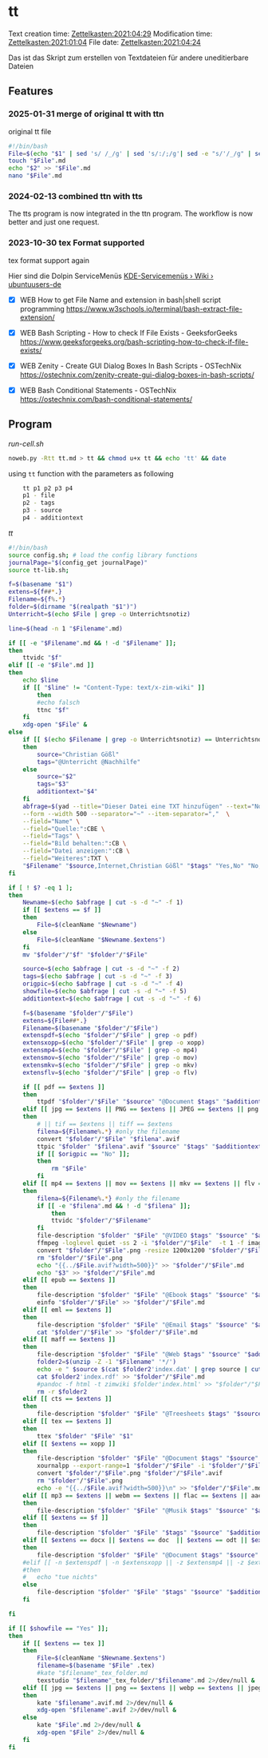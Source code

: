 # tt
Text creation time: [Zettelkasten:2021:04:29]() Modification time: [Zettelkasten:2021:01:04]() File date: [Zettelkasten:2021:04:24]()

Das ist das Skript zum erstellen von Textdateien für andere uneditierbare Dateien


## Features

### 2025-01-31 merge of original tt with ttn
original tt file
```bash
#!/bin/bash
File=$(echo "$1" | sed 's/ /_/g' | sed 's/:/;/g'| sed -e "s/'/_/g" | sed 's/\"//g')
touch "$File".md
echo "$2" >> "$File".md
nano "$File".md
```

### 2024-02-13 combined ttn with tts
The tts program is now integrated in the ttn program. The workflow is now better and just one request.

### 2023-10-30 tex Format supported
tex format support again


Hier sind die Dolpin ServiceMenüs
[KDE-Servicemenüs › Wiki › ubuntuusers-de]()


- [X] WEB How to get File Name and extension in bash|shell script programming https://www.w3schools.io/terminal/bash-extract-file-extension/
- [X] WEB Bash Scripting - How to check If File Exists - GeeksforGeeks https://www.geeksforgeeks.org/bash-scripting-how-to-check-if-file-exists/
- [X] WEB Zenity - Create GUI Dialog Boxes In Bash Scripts - OSTechNix https://ostechnix.com/zenity-create-gui-dialog-boxes-in-bash-scripts/
- [X] WEB Bash Conditional Statements - OSTechNix https://ostechnix.com/bash-conditional-statements/




## Program

*run-cell.sh*
```bash
noweb.py -Rtt tt.md > tt && chmod u+x tt && echo 'tt' && date
```

using ``tt`` function with the parameters as following
```bash
    tt p1 p2 p3 p4
    p1 - file
    p2 - tags
    p3 - source
    p4 - additiontext
```


*tt*
```bash
#!/bin/bash
source config.sh; # load the config library functions
journalPage="$(config_get journalPage)"
source tt-lib.sh;

f=$(basename "$1")
extens=${f##*.}
Filename=${f%.*}
folder=$(dirname "$(realpath "$1")")
Unterricht=$(echo $File | grep -o Unterrichtsnotiz)

line=$(head -n 1 "$Filename".md)

if [[ -e "$Filename".md && ! -d "$Filename" ]];
then
	ttvidc "$f"
elif [[ -e "$File".md ]]
then
	echo $line
	if [[ "$line" != "Content-Type: text/x-zim-wiki" ]]
		then
		#echo falsch
		ttnc "$f"
	fi
	xdg-open "$File" &
else
    if [[ $(echo $Filename | grep -o Unterrichtsnotiz) == Unterrichtsnotiz || $(echo $Filename | grep -o Unterrichtsnotizen) == Unterrichtsnotizen || $(echo $Filename | grep -o Unterricht) == Unterricht ]]
    then
        source="Christian Gößl"
        tags="@Unterricht @Nachhilfe"
    else
        source="$2"
        tags="$3"
        additiontext="$4"
    fi
    abfrage=$(yad --title="Dieser Datei eine TXT hinzufügen" --text="Noch etwas hinzufügen?" \
	--form --width 500 --separator="~" --item-separator=","  \
    --field="Name" \
	--field="Quelle:":CBE \
	--field="Tags" \
	--field="Bild behalten:":CB \
	--field="Datei anzeigen:":CB \
	--field="Weiteres":TXT \
	"$Filename" "$source,Internet,Christian Gößl" "$tags" "Yes,No" "No,Yes" "$additiontext")
fi

if [ ! $? -eq 1 ];
then
    Newname=$(echo $abfrage | cut -s -d "~" -f 1)
	if [[ $extens == $f ]]
    then
        File=$(cleanName "$Newname")
    else
        File=$(cleanName "$Newname.$extens")
    fi
	mv "$folder"/"$f" "$folder"/"$File"

	source=$(echo $abfrage | cut -s -d "~" -f 2)
	tags=$(echo $abfrage | cut -s -d "~" -f 3)
	origpic=$(echo $abfrage | cut -s -d "~" -f 4)
	showfile=$(echo $abfrage | cut -s -d "~" -f 5)
	additiontext=$(echo $abfrage | cut -s -d "~" -f 6)

	f=$(basename "$folder"/"$File")
	extens=${File##*.}
	Filename=$(basename "$folder"/"$File")
	extenspdf=$(echo "$folder"/"$File" | grep -o pdf)
	extensxopp=$(echo "$folder"/"$File" | grep -o xopp)
	extensmp4=$(echo "$folder"/"$File" | grep -o mp4)
	extensmov=$(echo "$folder"/"$File" | grep -o mov)
	extensmkv=$(echo "$folder"/"$File" | grep -o mkv)
	extensflv=$(echo "$folder"/"$File" | grep -o flv)

	if [[ pdf == $extens ]]
	then
		ttpdf "$folder"/"$File" "$source" "@Document $tags" "$additiontext"
	elif [[ jpg == $extens || PNG == $extens || JPEG == $extens || png == $extens || webp == $extens || jpeg == $extens || avif == $extens ]] && [[ -z $extenspdf && -z $extensxopp && -z $extensmp4 && -z $extensmov && -z $extensflv && -z $extensmkv ]]
	then
		# || tif == $extens || tiff == $extens
		filena=${Filename%.*} #only the filename
		convert "$folder"/"$File" "$filena".avif
		ttpic "$folder" "$filena".avif "$source" "$tags" "$additiontext"
		if [[ $origpic == "No" ]];
		then
			rm "$File"
		fi
	elif [[ mp4 == $extens || mov == $extens || mkv == $extens || flv = $extens || ogv = $extens ]]
	then
		filena=${Filename%.*} #only the filename
		if [[ -e "$filena".md && ! -d "$filena" ]];
			then
			ttvidc "$folder"/"$Filename"
		fi
		file-description "$folder" "$File" "@VIDEO $tags" "$source" "$additiontext"
		ffmpeg -loglevel quiet -ss 2 -i "$folder"/"$File"  -t 1 -f image2 "$folder"/"$File".png
		convert "$folder"/"$File".png -resize 1200x1200 "$folder"/"$File".avif
		rm "$folder"/"$File".png
		echo "{{../$File.avif?width=500}}" >> "$folder"/"$File".md
		echo "$3" >> "$folder"/"$File".md
	elif [[ epub == $extens ]]
	then
		file-description "$folder" "$File" "@Ebook $tags" "$source" "$additiontext"
		einfo "$folder"/"$File" >> "$folder"/"$File".md
	elif [[ eml == $extens ]]
	then
		file-description "$folder" "$File" "@Email $tags" "$source" "$additiontext"
		cat "$folder"/"$File" >> "$folder"/"$File".md
	elif [[ maff == $extens ]]
	then
		file-description "$folder" "$File" "@Web $tags" "$source" "$additiontext"
		folder2=$(unzip -Z -1 "$Filename" '*/')
		echo -e " $source $(cat $folder2'index.dat' | grep source | cut -f 2)\n$additiontext\n" >> "$folder"/"$File".md
		cat $folder2'index.rdf' >> "$folder"/"$File".md
		#pandoc -f html -t zimwiki $folder'index.html' >> "$folder"/"$File".md
		rm -r $folder2
	elif [[ cts == $extens ]]
	then
		file-description "$folder" "$File" "@Treesheets $tags" "$source" "$additiontext"
	elif [[ tex == $extens ]]
	then
		ttex "$folder" "$File" "$1"
	elif [[ $extens == xopp ]]
	then
		file-description "$folder" "$File" "@Document $tags" "$source" "$additiontext"
		xournalpp --export-range=1 "$folder"/"$File" -i "$folder"/"$File".png
		convert "$folder"/"$File".png "$folder"/"$File".avif
		rm "$folder"/"$File".png
		echo -e "{{../$File.avif?width=500}}\n" >> "$folder"/"$File".md
	elif [[ mp3 == $extens || webm == $extens || flac == $extens || aac = $extens || ogg = $extens || weba = $extens || wav = $extens || aiff = $extens ]]
	then
		file-description "$folder" "$File" "@Musik $tags" "$source" "$additiontext"
	elif [[ $extens == $f ]]
	then
		file-description "$folder" "$File" "$tags" "$source" "$additiontext"
	elif [[ $extens == docx || $extens == doc  || $extens == odt || $extens == ods || $extens == xls || $extens == xlsx || $extens == ppt || $extens == pptx || $extens == odp ]]
	then
		file-description "$folder" "$File" "@Document $tags" "$source" "$additiontext"
	#elif [[ -n $extenspdf | -n $extensxopp || -z $extensmp4 || -z $extensmov || -z $extensflv || -z $extensmkv ]]
	#then
	#	echo "tue nichts"
	else
		file-description "$folder" "$File" "$tags" "$source" "$additiontext"
	fi

fi

if [[ $showfile == "Yes" ]];
then
    if [[ $extens == tex ]]
    then
        File=$(cleanName "$Newname.$extens")
        filename=$(basename "$File" .tex)
        #kate "$filename"_tex_folder.md
        texstudio "$filename"_tex_folder/"$filename".md 2>/dev/null &
    elif [[ jpg == $extens || png == $extens || webp == $extens || jpeg == $extens || avif == $extens ]]
    then
        kate "$filename".avif.md 2>/dev/null &
        xdg-open "$filename".avif 2>/dev/null &
    else
        kate "$File".md 2>/dev/null &
        xdg-open "$File" 2>/dev/null &
    fi
fi
```




